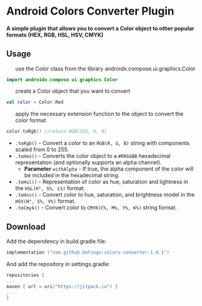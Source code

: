 <h1>Android Colors Converter Plugin</h1>
<h4>A simple plugin that allows you to convert a Color object to other popular formats (HEX, RGB, HSL, HSV, CMYK)</h4>
<h2>Usage</h2>
<ul>use the Color class from the library androidx.compose.ui.graphics.Color</ul>

```kotlin
import androidx.compose.ui.graphics.Color
```

<ul>create a Color object that you want to convert</ul>

```kotlin
val color = Color.Red
```

<ul>apply the necessary extension function to the object to convert the color format</ul>

```kotlin
color.toRgb() //return RGB(255, 0, 0)
```

- `.toRgb()` - Convert a color to an `RGB(R, G, B)` string with components scaled from 0 to 255.  
- `.toHex()` - Converts the color object to a `#RRGGBB` hexadecimal representation (and optionally supports an alpha channel).
  - **Parameter** `withAlpha` - If true, the alpha component of the color will be included in the hexadecimal string.  
- `.toHsl()` - Representation of color as hue, saturation and lightness in the `HSL(H°, S%, L%)` format.  
- `.toHsv()` - Convert color to hue, saturation, and brightness model in the `HSV(H°, S%, V%)` format.  
- `.toCmyk()` - Convert color to `CMYK(C%, M%, Y%, K%)` string format.  

<h2>Download</h2>
<p>Add the dependency in build.gradle file:</p>

```kotlin
implementation ("com.github.Dotingo:colors-converter:1.0.1")
```

<p>And add the repository in settings.gradle:</p>

```kotlin
repositories {
...
maven { url = uri("https://jitpack.io") }
...
}
```
